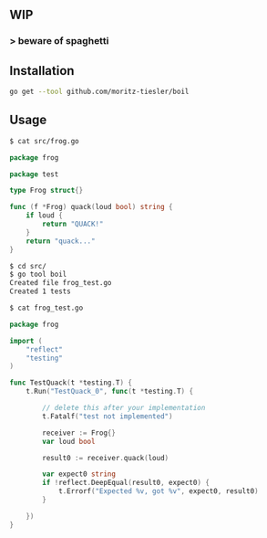 ## WIP
### > beware of spaghetti

##  Installation

```bash
go get --tool github.com/moritz-tiesler/boil
```
## Usage 

```bash
$ cat src/frog.go
```
```go
package frog

package test

type Frog struct{}

func (f *Frog) quack(loud bool) string {
	if loud {
		return "QUACK!"
	}
	return "quack..."
}
```
```bash
$ cd src/
$ go tool boil
Created file frog_test.go
Created 1 tests
```

```bash
$ cat frog_test.go
```
```go
package frog

import (
	"reflect"
	"testing"
)

func TestQuack(t *testing.T) {
	t.Run("TestQuack_0", func(t *testing.T) {

		// delete this after your implementation
		t.Fatalf("test not implemented")

		receiver := Frog{}
		var loud bool

		result0 := receiver.quack(loud)

		var expect0 string
		if !reflect.DeepEqual(result0, expect0) {
			t.Errorf("Expected %v, got %v", expect0, result0)
		}

	})
}
```
